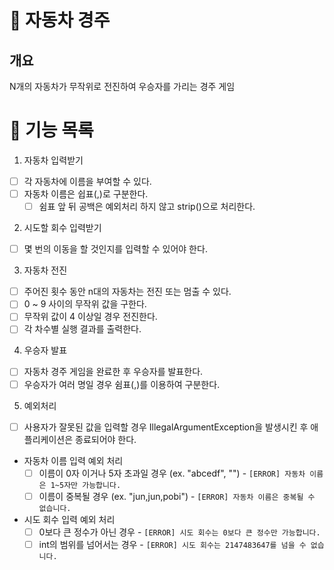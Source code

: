 # 🏁 자동차 경주

## 개요
N개의 자동차가 무작위로 전진하여 우승자를 가리는 경주 게임

# 📝 기능 목록
1. 자동차 입력받기
- [ ] 각 자동차에 이름을 부여할 수 있다.
- [ ] 자동차 이름은 쉽표(,)로 구분한다.
  - [ ] 쉼표 앞 뒤 공백은 예외처리 하지 않고 strip()으로 처리한다.

2. 시도할 회수 입력받기
- [ ] 몇 번의 이동을 할 것인지를 입력할 수 있어야 한다.

3. 자동차 전진
- [ ] 주어진 횟수 동안 n대의 자동차는 전진 또는 멈출 수 있다.
- [ ] 0 ~ 9 사이의 무작위 값을 구한다.
- [ ] 무작위 값이 4 이상일 경우 전진한다.
- [ ] 각 차수별 실행 결과를 출력한다.

4. 우승자 발표
- [ ] 자동차 경주 게임을 완료한 후 우승자를 발표한다.
- [ ] 우승자가 여러 명일 경우 쉼표(,)를 이용하여 구분한다.

5. 예외처리
- [ ] 사용자가 잘못된 값을 입력할 경우 IllegalArgumentException을 발생시킨 후 애플리케이션은 종료되어야 한다.
- 자동차 이름 입력 예외 처리
  - [ ] 이름이 0자 이거나 5자 초과일 경우 (ex. "abcedf", "") - `[ERROR] 자동차 이름은 1~5자만 가능합니다.` 
  - [ ] 이름이 중복될 경우 (ex. "jun,jun,pobi") - `[ERROR] 자동차 이름은 중복될 수 없습니다.`
- 시도 회수 입력 예외 처리
  - [ ] 0보다 큰 정수가 아닌 경우 - `[ERROR] 시도 회수는 0보다 큰 정수만 가능합니다.`
  - [ ] int의 범위를 넘어서는 경우 - `[ERROR] 시도 회수는 2147483647를 넘을 수 없습니다.`